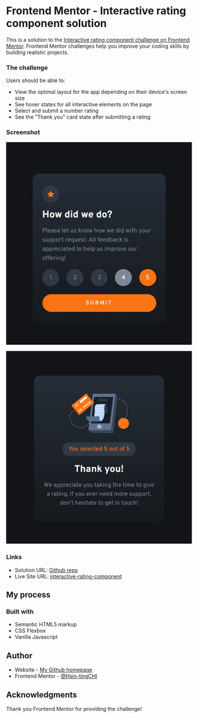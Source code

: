 # Frontend Mentor - Interactive rating component solution

This is a solution to the [Interactive rating component challenge on Frontend Mentor](https://www.frontendmentor.io/challenges/interactive-rating-component-koxpeBUmI). Frontend Mentor challenges help you improve your coding skills by building realistic projects. 

### The challenge

Users should be able to:

- View the optimal layout for the app depending on their device's screen size
- See hover states for all interactive elements on the page
- Select and submit a number rating
- See the "Thank you" card state after submitting a rating

### Screenshot

![](./screenshot_1.jpg)

![](./screenshot_2.jpg)

### Links

- Solution URL: [Github repo](https://github.com/KellyCHI22/frontend-mentor-solutions/tree/main/02-interactive-rating-component)
- Live Site URL: [interactive-rating-component](https://kellychi22.github.io/frontend-mentor-solutions/02-interactive-rating-component/)

## My process

### Built with

- Semantic HTML5 markup
- CSS Flexbox
- Vanilla Javascript


## Author

- Website - [My Github homepage](https://github.com/KellyCHI22)
- Frontend Mentor - [@Hsin-tingCHI](https://www.frontendmentor.io/profile/Hsin-tingCHI)

## Acknowledgments

Thank you Frontend Mentor for providing the challenge!